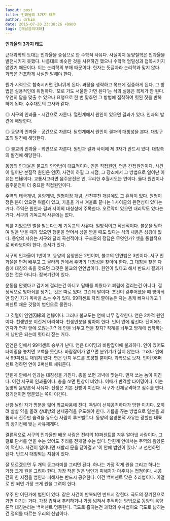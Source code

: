 ```yaml
---
layout: post
title: 인과율의 3가지 태도
author: drkim
date: 2015-07-20 23:30:26 +0900
tags: [깨달음의대화]
---
```

**인과율의 3가지 태도**

  


근대과학의 토대는 인과율을 중심으로 한 수학적 사유다. 사실이지 동양철학은 인과율을 발전시키지 못했다. 나름대로 비슷한 것을 사유하긴 했으나 수학적 엄밀성과 접목시키지 않았기 때문이다. 이는 논리학의 부재 때문이다. 한자는 뜻글자라 논리학과 맞지 않다. 과학은 건조하게 사실만 말해야 한다. 

  


뭔가 시적으로 함축시키면 건너뛰게 된다. 과정을 생략하고 목표에 집중하게 된다. 그 방법은 실용적인데 위험하다. '모로 가도 서울만 가면 된다'는 식의 실용은 복제가 안 된다. 우연히 답을 맞출 수 있으나 요행으로 한 번 맞추면 그 방법에 집착하여 헛된 짓을 반복하게 된다. 수주대토의 고사와 같다. 

  


◎ 서구의 인과율 - 시간으로 자른다. 열린계에서 원인이 있으면 결과가 있다. 인과의 발견에 해당한다. 

  


◎ 동양의 인과율 - 공간으로 자른다. 닫힌계에서 원인이 결과의 대칭성을 본다. 대칭구조의 발견에 해당한다. 

  


◎ 불교의 인과율 - 외연으로 자른다. 원인과 결과 사이에 제 3자가 반드시 있다. 대칭축의 발견에 해당한다. 

  


동양의 인과율은 불교의 인연법이 대표적이다. 인은 직접원인, 연은 간접원인이다. 사건이 일어난 본질적 원인은 인因, 사건이 하필 그 시점, 그 장소에서 그 방법으로 일어난 이유는 연緣이다. 교통사고라면 음주운전은 인, 무리한 추월시도는 연이다. 둘다 원인이나 음주운전이 더 중요한 직접원인이다. 

  


주역의 태극개념, 음양개념, 원형이정 개념, 선천후천 개념에도 그 흔적이 있다. 원형이정은 봄이 있으면 여름이 있고, 가을을 거쳐 겨울로 끝나는 1 사이클의 완전성이 있다는 거다. 주역은 원인과 결과 사이의 대칭성에 주목한다. 오르막이 있으면 내리막도 있다는 거다. 서구의 기독교적 사유에는 없다.

  


죄를 지었으면 벌을 받는다는게 기독교의 사유다. 일방적이고 직선적이다. 불운을 당하여 벌을 받을 때가 있으면 행운을 얻어서 상을 받을 때도 있다는 식의 내용은 성경에 없다. 동양의 사유는 서구와 달리 곡선적이다. 구조론의 정답은 무엇인가? 셋을 통합적으로 바라보아야 한다. 순서가 있다.

  


서구의 인과율이 1번이고, 동양의 음양론은 2번이며, 불교의 인연법은 3번이다. 서구 인과율을 먼저 배우고 그 울타리 안에서 주역의 대칭성을 찾아야 한다. 그 대칭을 찾은 다음에 대칭의 축을 찾으면 그것은 불교의 인연법이다. 원인이 있다고 해서 반드시 결과가 있는 것은 아니다. 잠복기간이 있다. 

  


운동을 안했다고 감기에 걸리는건 아니고 담배를 피웠다고 폐렴에 걸리는건 아니다. 결정적으로 방아쇠를 당기는 것은 따로 있다. 그런데 말이다. 조건이 갖추어졌을 때 방아쇠만 당긴 자가 독박을 쓰는 수가 있다. 99퍼센트 자리 깔아놓은 자는 용케 빠져나가고 1 퍼센트 채운 깃털이 범인으로 몰린다. 

  


그 깃털이 인연因緣의 연緣이다. 그러나 불교도는 연에 너무 집착한다. 연은 2차적 원인이다. 천생연분 이런거 어리석다. 천생인분을 찾아야 한다. 인이 연에 앞선다. 단어에도 인자가 연자 앞에 오잖는가? 왜 인을 놔두고 연을 찾지? 직계를 놔두고 방계에 집착하는게 낭만은 되는데 헛다리 짚는 거다. 

  


인연은 인에서 99퍼센트 승부가 난다. 연은 타이밍과 바람잡이에 불과하다. 인이 있어도 타이밍을 놓치면 고백을 못한다. 바람잡이가 없으면 분위기가 살지 않는다. 그러나 인에서 99퍼센트 채워져 있다. 연은 단지 무드를 조성할 뿐이다. 과학으로 보자. 인이 98퍼센트 정하면 연이 2퍼센트 채워준다.

  


닫힌계 안에서 인과는 대칭성을 가진다. 총을 쏘면 과녁에 맞는다. 먼저 쏘는 놈이 이긴다. 이건 서구의 인과율이다. 총을 쏘면 탄창이 비었다. 이때가 반격할 타이밍이다. 이는 동양의 음양론적 사유다. 전쟁은 기본 선빵이 이긴다. 서구가 선제공격하고 점수를 딴다. 장기전이면 명분있는 쪽이 이긴다.

  


선빵 날린 자가 명분을 잃어 외교싸움에 진다. 독일이 선제공격하다가 망한 이치다. 오히려 살살 약을 올려 상대방의 선제공격을 유도해야 한다. 기름을 끊는 방법으로 일본을 괴롭혀서 진주만 습격을 유도한 사람이 루즈벨트다. 동양의 음양론적 사유는 광할한 대륙의 장기전에 맞는 사유체계다. 

  


결론적으로 서구의 인과율만 배운 사람은 진리의 10퍼센트를 겨우 알아낸 사람이다. 그걸로 단서를 얻을 수는 있어도 추리를 전개할 수는 없다. 닫힌계 안에서는 주역의 음양론이 먹힌다. 사건이 일어나면 재빨리 문을 닫아걸고 '이 안에 범인이 있다.' 고 선언하면 된다. 반드시 대칭되는 지점이 있다.

  


잘 모르겠으면 두 개의 동그라미를 그리면 된다. 하나는 가장 작게 원을 그리고 하나는 가장 크게 원을 그려야 한다. 가장 작은 원은 범인과 피해자가 마주치는 접점이다. 시공간의 한 지점을 범인과 피해자는 반드시 공유한다. 이건 백퍼센트 맞은 추리법이다. 이걸로 안 되면 가장 크게 원을 그려야 한다. 

  


우주 안 어딘가에 범인이 있다. 같은 사건이 반복되면 반드시 잡힌다. 극도의 장기전으로 가면 이기는 거다. 가장 좁혀서 추리하거나 가장 넓혀서 추적하는 방법으로 동양의 음양론적 대칭논리는 백퍼센트 명중한다. 극도로 좁히는건 과학의 수사법이요 극도로 넓히는건 정의를 따르는 우리의 신념이다.